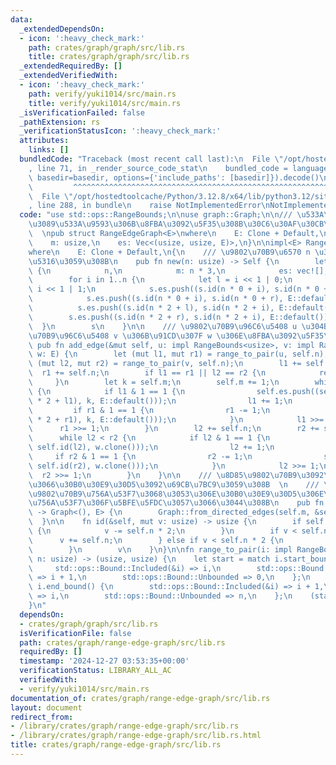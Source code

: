 ```yaml
---
data:
  _extendedDependsOn:
  - icon: ':heavy_check_mark:'
    path: crates/graph/graph/src/lib.rs
    title: crates/graph/graph/src/lib.rs
  _extendedRequiredBy: []
  _extendedVerifiedWith:
  - icon: ':heavy_check_mark:'
    path: verify/yuki1014/src/main.rs
    title: verify/yuki1014/src/main.rs
  _isVerificationFailed: false
  _pathExtension: rs
  _verificationStatusIcon: ':heavy_check_mark:'
  attributes:
    links: []
  bundledCode: "Traceback (most recent call last):\n  File \"/opt/hostedtoolcache/Python/3.12.8/x64/lib/python3.12/site-packages/onlinejudge_verify/documentation/build.py\"\
    , line 71, in _render_source_code_stat\n    bundled_code = language.bundle(stat.path,\
    \ basedir=basedir, options={'include_paths': [basedir]}).decode()\n          \
    \         ^^^^^^^^^^^^^^^^^^^^^^^^^^^^^^^^^^^^^^^^^^^^^^^^^^^^^^^^^^^^^^^^^^^^^^^^^^^^^^^^^\n\
    \  File \"/opt/hostedtoolcache/Python/3.12.8/x64/lib/python3.12/site-packages/onlinejudge_verify/languages/rust.py\"\
    , line 288, in bundle\n    raise NotImplementedError\nNotImplementedError\n"
  code: "use std::ops::RangeBounds;\n\nuse graph::Graph;\n\n/// \u533A\u9593\u304B\
    \u3089\u533A\u9593\u306B\u8FBA\u3092\u5F35\u308B\u30C6\u30AF\u30CB\u30C3\u30AF\
    \  \npub struct RangeEdgeGraph<E>\nwhere\n    E: Clone + Default,\n{\n    n: usize,\n\
    \    m: usize,\n    es: Vec<(usize, usize, E)>,\n}\n\nimpl<E> RangeEdgeGraph<E>\n\
    where\n    E: Clone + Default,\n{\n    /// \u9802\u70B9\u6570 n \u3067\u521D\u671F\
    \u5316\u3059\u308B\n    pub fn new(n: usize) -> Self {\n        let mut s = Self\
    \ {\n            n,\n            m: n * 3,\n            es: vec![],\n        };\n\
    \        for i in 1..n {\n            let l = i << 1 | 0;\n            let r =\
    \ i << 1 | 1;\n            s.es.push((s.id(n * 0 + i), s.id(n * 0 + l), E::default()));\n\
    \            s.es.push((s.id(n * 0 + i), s.id(n * 0 + r), E::default()));\n  \
    \          s.es.push((s.id(n * 2 + l), s.id(n * 2 + i), E::default()));\n    \
    \        s.es.push((s.id(n * 2 + r), s.id(n * 2 + i), E::default()));\n      \
    \  }\n        s\n    }\n\n    /// \u9802\u70B9\u96C6\u5408 u \u304B\u3089\u9802\
    \u70B9\u96C6\u5408 v \u306B\u91CD\u307F w \u306E\u8FBA\u3092\u5F35\u308B\n   \
    \ pub fn add_edge(&mut self, u: impl RangeBounds<usize>, v: impl RangeBounds<usize>,\
    \ w: E) {\n        let (mut l1, mut r1) = range_to_pair(u, self.n);\n        let\
    \ (mut l2, mut r2) = range_to_pair(v, self.n);\n        l1 += self.n;\n      \
    \  r1 += self.n;\n        if l1 == r1 || l2 == r2 {\n            return;\n   \
    \     }\n        let k = self.m;\n        self.m += 1;\n        while l1 < r1\
    \ {\n            if l1 & 1 == 1 {\n                self.es.push((self.id(self.n\
    \ * 2 + l1), k, E::default()));\n                l1 += 1;\n            }\n   \
    \         if r1 & 1 == 1 {\n                r1 -= 1;\n                self.es.push((self.id(self.n\
    \ * 2 + r1), k, E::default()));\n            }\n            l1 >>= 1;\n      \
    \      r1 >>= 1;\n        }\n        l2 += self.n;\n        r2 += self.n;\n  \
    \      while l2 < r2 {\n            if l2 & 1 == 1 {\n                self.es.push((k,\
    \ self.id(l2), w.clone()));\n                l2 += 1;\n            }\n       \
    \     if r2 & 1 == 1 {\n                r2 -= 1;\n                self.es.push((k,\
    \ self.id(r2), w.clone()));\n            }\n            l2 >>= 1;\n          \
    \  r2 >>= 1;\n        }\n    }\n\n    /// \u8D85\u9802\u70B9\u3092\u7528\u3044\
    \u3066\u30B0\u30E9\u30D5\u3092\u69CB\u7BC9\u3059\u308B  \n    /// \u5143\u306E\
    \u9802\u70B9\u756A\u53F7\u3068\u3053\u306E\u30B0\u30E9\u30D5\u306E\u9802\u70B9\
    \u756A\u53F7\u306F\u5BFE\u5FDC\u3057\u3066\u3044\u308B\n    pub fn build(&self)\
    \ -> Graph<(), E> {\n        Graph::from_directed_edges(self.m, &self.es)\n  \
    \  }\n\n    fn id(&self, mut v: usize) -> usize {\n        if self.n * 3 <= v\
    \ {\n            v -= self.n * 2;\n        }\n        if v < self.n {\n      \
    \      v += self.n;\n        } else if v < self.n * 2 {\n            v -= self.n;\n\
    \        }\n        v\n    }\n}\n\nfn range_to_pair(i: impl RangeBounds<usize>,\
    \ n: usize) -> (usize, usize) {\n    let start = match i.start_bound() {\n   \
    \     std::ops::Bound::Included(&i) => i,\n        std::ops::Bound::Excluded(&i)\
    \ => i + 1,\n        std::ops::Bound::Unbounded => 0,\n    };\n    let end = match\
    \ i.end_bound() {\n        std::ops::Bound::Included(&i) => i + 1,\n        std::ops::Bound::Excluded(&i)\
    \ => i,\n        std::ops::Bound::Unbounded => n,\n    };\n    (start, end)\n\
    }\n"
  dependsOn:
  - crates/graph/graph/src/lib.rs
  isVerificationFile: false
  path: crates/graph/range-edge-graph/src/lib.rs
  requiredBy: []
  timestamp: '2024-12-27 03:53:35+00:00'
  verificationStatus: LIBRARY_ALL_AC
  verifiedWith:
  - verify/yuki1014/src/main.rs
documentation_of: crates/graph/range-edge-graph/src/lib.rs
layout: document
redirect_from:
- /library/crates/graph/range-edge-graph/src/lib.rs
- /library/crates/graph/range-edge-graph/src/lib.rs.html
title: crates/graph/range-edge-graph/src/lib.rs
---
```

